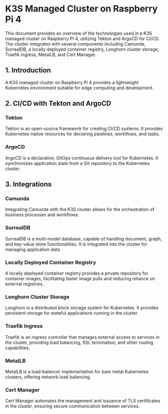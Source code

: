 # K3S Managed Cluster on Raspberry Pi 4

This document provides an overview of the technologies used in a K3S managed cluster on Raspberry Pi 4, utilizing Tekton and ArgoCD for CI/CD. The cluster integrates with several components including Camunda, SurrealDB, a locally deployed container registry, Longhorn cluster storage, Traefik ingress, MetalLB, and Cert Manager.

## 1. Introduction

A K3S managed cluster on Raspberry Pi 4 provides a lightweight Kubernetes environment suitable for edge computing and development.

## 2. CI/CD with Tekton and ArgoCD

### Tekton

Tekton is an open-source framework for creating CI/CD systems. It provides Kubernetes-native resources for declaring pipelines, workflows, and tasks.

### ArgoCD

ArgoCD is a declarative, GitOps continuous delivery tool for Kubernetes. It synchronizes application state from a Git repository to the Kubernetes cluster.

## 3. Integrations

### Camunda

Integrating Camunda with the K3S cluster allows for the orchestration of business processes and workflows.

### SurrealDB

SurrealDB is a multi-model database, capable of handling document, graph, and key-value store functionalities. It is integrated into the cluster for managing application data.

### Locally Deployed Container Registry

A locally deployed container registry provides a private repository for container images, facilitating faster image pulls and reducing reliance on external registries.

### Longhorn Cluster Storage

Longhorn is a distributed block storage system for Kubernetes. It provides persistent storage for stateful applications running in the cluster.

### Traefik Ingress

Traefik is an ingress controller that manages external access to services in the cluster, providing load balancing, SSL termination, and other routing capabilities.

### MetalLB

MetalLB is a load-balancer implementation for bare metal Kubernetes clusters, offering network load balancing.

### Cert Manager

Cert Manager automates the management and issuance of TLS certificates in the cluster, ensuring secure communication between services.
